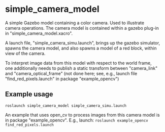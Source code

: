 # simple_camera_model
A simple Gazebo model containing a color camera.  Used to illustrate camera operations.
The camera model is contained within a gazebo plug-in in "simple_camera_model.xacro".

A launch file, "simple_camera_simu.launch", brings up the gazebo simulator, spawns the camera model,
and also spawns a model of a red block, within view of the camera.

To interpret image data from this model with respect to the world frame, one additionally
needs to publish a static transform between
"camera_link" and "camera_optical_frame"  (not done here; see, e.g., launch file  "find_red_pixels.launch"
in package "example_opencv")  

## Example usage
`roslaunch simple_camera_model simple_camera_simu.launch`

An example that uses open_cv to process images from this camera model is in package
"example_opencv".  E.g., launch:
`roslaunch example_opencv find_red_pixels.launch`

    
